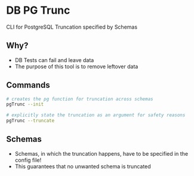 # DB PG Trunc
CLI for PostgreSQL Truncation specified by Schemas

## Why?
- DB Tests can fail and leave data
- The purpose of this tool is to remove leftover data

## Commands
```sh
# creates the pg function for truncation across schemas
pgTrunc --init

# explicitly state the truncation as an argument for safety reasons
pgTrunc --truncate
```

## Schemas
- Schemas, in which the truncation happens, have to be specified in the config file!
- This guarantees that no unwanted schema is truncated
